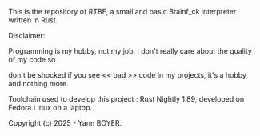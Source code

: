 This is the repository of RTBF, a small and basic Brainf_ck interpreter written in Rust.




Disclaimer:


Programming is my hobby, not my job, I don't really care about the quality of my code so

don't be shocked if you see << bad >> code in my projects, it's a hobby and nothing more.




Toolchain used to develop this project : Rust Nightly 1.89, developed on Fedora Linux on a laptop.



Copyright (c) 2025 - Yann BOYER.
